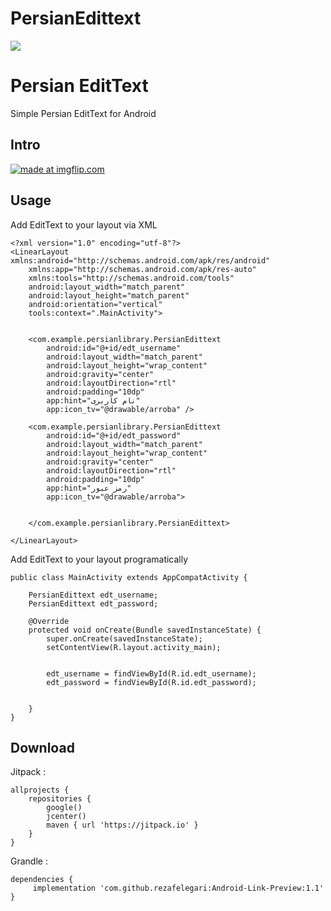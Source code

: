 # PersianEdittext
[![](https://jitpack.io/v/rezafelegari/Android-Link-Preview.svg)](https://jitpack.io/#rezafelegari/Android-Link-Preview)

# Persian EditText

Simple Persian EditText for Android

## Intro

<a href="https://imgflip.com/gif/24tigt"><img src="https://i.imgflip.com/24tigt.gif" title="made at imgflip.com"/></a>

## Usage

Add EditText to your layout via XML
```
<?xml version="1.0" encoding="utf-8"?>
<LinearLayout xmlns:android="http://schemas.android.com/apk/res/android"
    xmlns:app="http://schemas.android.com/apk/res-auto"
    xmlns:tools="http://schemas.android.com/tools"
    android:layout_width="match_parent"
    android:layout_height="match_parent"
    android:orientation="vertical"
    tools:context=".MainActivity">


    <com.example.persianlibrary.PersianEdittext
        android:id="@+id/edt_username"
        android:layout_width="match_parent"
        android:layout_height="wrap_content"
        android:gravity="center"
        android:layoutDirection="rtl"
        android:padding="10dp"
        app:hint="نام کاربری"
        app:icon_tv="@drawable/arroba" />

    <com.example.persianlibrary.PersianEdittext
        android:id="@+id/edt_password"
        android:layout_width="match_parent"
        android:layout_height="wrap_content"
        android:gravity="center"
        android:layoutDirection="rtl"
        android:padding="10dp"
        app:hint="رمز عبور"
        app:icon_tv="@drawable/arroba">


    </com.example.persianlibrary.PersianEdittext>

</LinearLayout>

```
Add EditText to your layout programatically

```
public class MainActivity extends AppCompatActivity {

    PersianEdittext edt_username;
    PersianEdittext edt_password;

    @Override
    protected void onCreate(Bundle savedInstanceState) {
        super.onCreate(savedInstanceState);
        setContentView(R.layout.activity_main);

    
        edt_username = findViewById(R.id.edt_username);
        edt_password = findViewById(R.id.edt_password);
      

    }
}
```

## Download

Jitpack : 
```
allprojects {
    repositories {
        google()
        jcenter()
        maven { url 'https://jitpack.io' }
    }
}
```
Grandle :
```
dependencies {
     implementation 'com.github.rezafelegari:Android-Link-Preview:1.1'
}
```
